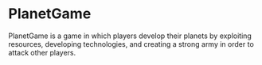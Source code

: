 # PlanetGame
PlanetGame is a game in which players develop their planets by exploiting resources, developing technologies, and creating a strong army in order to attack other players.
